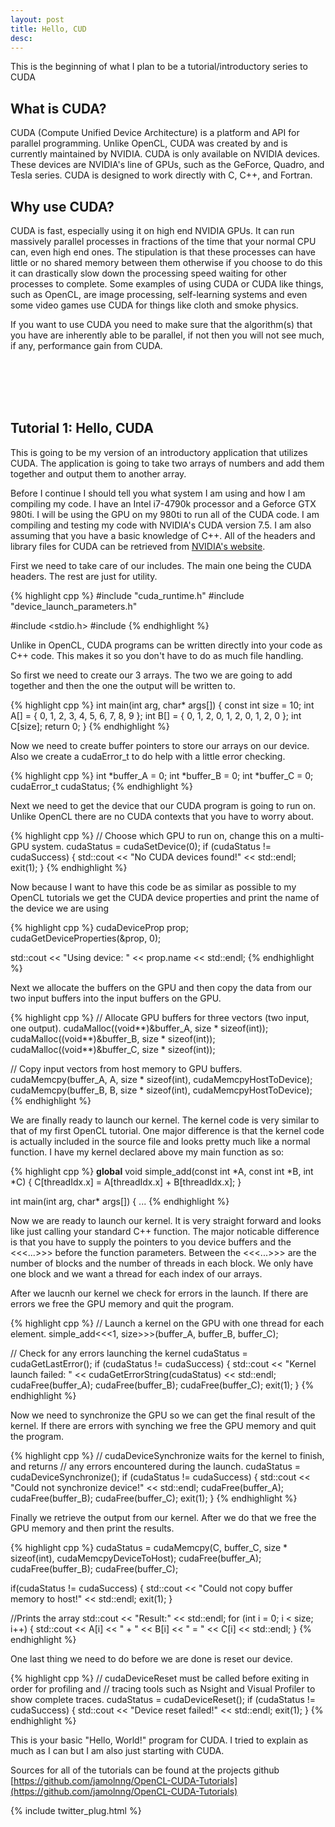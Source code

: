 ```yaml
---
layout: post
title: Hello, CUD
desc: 
---
```


This is the beginning of what I plan to be a tutorial/introductory series to CUDA

What is CUDA?
---------------

CUDA (Compute Unified Device Architecture) is a platform and API for parallel programming. Unlike OpenCL, CUDA was created by and is currently maintained by NVIDIA. CUDA is only available on NVIDIA devices. These devices are NVIDIA's line of GPUs, such as the GeForce, Quadro, and Tesla series. CUDA is designed to work directly with C, C++, and Fortran.

Why use CUDA?
---------------

CUDA is fast, especially using it on high end NVIDIA GPUs. It can run massively parallel processes in fractions of the time that your normal CPU can, even high end ones. The stipulation is that these processes can have little or no shared memory between them otherwise if you choose to do this it can drastically slow down the processing speed waiting for other processes to complete. Some examples of using CUDA or CUDA like things, such as OpenCL, are image processing, self-learning systems and even some video games use CUDA for things like cloth and smoke physics.


If you want to use CUDA you need to make sure that the algorithm(s) that you have are inherently able to be parallel, if not then you will not see much, if any, performance gain from CUDA.

<br/><br/>
<br/><br/>

Tutorial 1: Hello, CUDA
-------------------------

This is going to be my version of an introductory application that utilizes CUDA. The application is going to take two arrays of numbers and add them together and output them to another array.

Before I continue I should tell you what system I am using and how I am compiling my code. I have an Intel i7-4790k processor and a Geforce GTX 980ti. I will be using the GPU on my 980ti to run all of the CUDA code. I am compiling and testing my code with NVIDIA's CUDA version 7.5. I am also assuming that you have a basic knowledge of C++. All of the headers and library files for CUDA can be retrieved from [NVIDIA's website](https://developer.nvidia.com/cuda-downloads).

First we need to take care of our includes. The main one being the CUDA headers. The rest are just for utility.

{% highlight cpp %}
#include "cuda_runtime.h"
#include "device_launch_parameters.h"

#include <stdio.h>
#include <iostream>
{% endhighlight %}

Unlike in OpenCL, CUDA programs can be written directly into your code as C++ code. This makes it so you don't have to do as much file handling.

So first we need to create our 3 arrays. The two we are going to add together and then the one the output will be written to.

{% highlight cpp %}
int main(int arg, char* args[])
{
	const int size = 10;
	int A[] = { 0, 1, 2, 3, 4, 5, 6, 7, 8, 9 };
	int B[] = { 0, 1, 2, 0, 1, 2, 0, 1, 2, 0 };
	int C[size];
	return 0;
}
{% endhighlight %}

Now we need to create buffer pointers to store our arrays on our device. Also we create a cudaError_t to do help with a little error checking.

{% highlight cpp %}
int *buffer_A = 0;
int *buffer_B = 0;
int *buffer_C = 0;
cudaError_t cudaStatus;
{% endhighlight %}

Next we need to get the device that our CUDA program is going to run on. Unlike OpenCL there are no CUDA contexts that you have to worry about.

{% highlight cpp %}
// Choose which GPU to run on, change this on a multi-GPU system.
cudaStatus = cudaSetDevice(0);
if (cudaStatus != cudaSuccess)
{
	std::cout << "No CUDA devices found!" << std::endl;
	exit(1);
}
{% endhighlight %}

Now because I want to have this code be as similar as possible to my OpenCL tutorials we get the CUDA device properties and print the name of the device we are using

{% highlight cpp %}
cudaDeviceProp prop;
cudaGetDeviceProperties(&prop, 0);

std::cout << "Using device: " << prop.name << std::endl;
{% endhighlight %}

Next we allocate the buffers on the GPU and then copy the data from our two input buffers into the input buffers on the GPU.

{% highlight cpp %}
// Allocate GPU buffers for three vectors (two input, one output).
cudaMalloc((void**)&buffer_A, size * sizeof(int));
cudaMalloc((void**)&buffer_B, size * sizeof(int));
cudaMalloc((void**)&buffer_C, size * sizeof(int));

// Copy input vectors from host memory to GPU buffers.
cudaMemcpy(buffer_A, A, size * sizeof(int), cudaMemcpyHostToDevice);
cudaMemcpy(buffer_B, B, size * sizeof(int), cudaMemcpyHostToDevice);
{% endhighlight %}

We are finally ready to launch our kernel. The kernel code is very similar to that of my first OpenCL tutorial. One major difference is that the kernel code is actually included in the source file and looks pretty much like a normal function. I have my kernel declared above my main function as so:

{% highlight cpp %}
__global__ void simple_add(const int *A, const int *B, int *C)
{
	C[threadIdx.x] = A[threadIdx.x] + B[threadIdx.x];
}

int main(int arg, char* args[])
{
	...
{% endhighlight %}

Now we are ready to launch our kernel. It is very straight forward and looks like just calling your standard C++ function. The major noticable difference is that you have to supply the pointers to you device buffers and the <<<...>>> before the function parameters. Between the <<<...>>> are the number of blocks and the number of threads in each block. We only have one block and we want a thread for each index of our arrays.

After we laucnh our kernel we check for errors in the launch. If there are errors we free the GPU memory and quit the program.

{% highlight cpp %}
// Launch a kernel on the GPU with one thread for each element.
simple_add<<<1, size>>>(buffer_A, buffer_B, buffer_C);

// Check for any errors launching the kernel
cudaStatus = cudaGetLastError();
if (cudaStatus != cudaSuccess)
{
	std::cout << "Kernel launch failed: " << cudaGetErrorString(cudaStatus) << std::endl;
	cudaFree(buffer_A);
	cudaFree(buffer_B);
	cudaFree(buffer_C);
	exit(1);
}
{% endhighlight %}

Now we need to synchronize the GPU so we can get the final result of the kernel. If there are errors with synching we free the GPU memory and quit the program.

{% highlight cpp %}
// cudaDeviceSynchronize waits for the kernel to finish, and returns
// any errors encountered during the launch.
cudaStatus = cudaDeviceSynchronize();
if (cudaStatus != cudaSuccess)
{
	std::cout << "Could not synchronize device!" << std::endl;
	cudaFree(buffer_A);
	cudaFree(buffer_B);
	cudaFree(buffer_C);
	exit(1);
}
{% endhighlight %}

Finally we retrieve the output from our kernel. After we do that we free the GPU memory and then print the results.

{% highlight cpp %}
cudaStatus = cudaMemcpy(C, buffer_C, size * sizeof(int), cudaMemcpyDeviceToHost);
cudaFree(buffer_A);
cudaFree(buffer_B);
cudaFree(buffer_C);

if(cudaStatus != cudaSuccess)
{
	std::cout << "Could not copy buffer memory to host!" << std::endl;
	exit(1);
}

//Prints the array
std::cout << "Result:" << std::endl;
for (int i = 0; i < size; i++)
{
	std::cout << A[i] << " + " << B[i] << " = " << C[i] << std::endl;
}
{% endhighlight %}

One last thing we need to do before we are done is reset our device.

{% highlight cpp %}
// cudaDeviceReset must be called before exiting in order for profiling and
// tracing tools such as Nsight and Visual Profiler to show complete traces.
cudaStatus = cudaDeviceReset();
if (cudaStatus != cudaSuccess)
{
	std::cout << "Device reset failed!" << std::endl;
	exit(1);
}
{% endhighlight %}

This is your basic "Hello, World!" program for CUDA. I tried to explain as much as I can but I am also just starting with CUDA.

Sources for all of the tutorials can be found at the projects github [https://github.com/jamolnng/OpenCL-CUDA-Tutorials](https://github.com/jamolnng/OpenCL-CUDA-Tutorials)

{% include twitter_plug.html %}